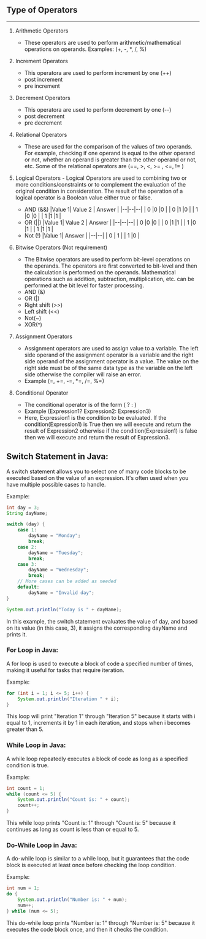## Type of Operators

---

1. Arithmetic Operators
   - These operators are used to perform arithmetic/mathematical operations on operands. Examples: (+, -, \*, /, %)
2. Increment Operators
   - This operatora are used to perform increment by one (++)
   - post increment
   - pre increment
3. Decrement Operators
   - This operatora are used to perform decrement by one (--)
   - post decrement
   - pre decrement
4. Relational Operators
   - These are used for the comparison of the values of two operands. For example, checking if one operand is equal to the other operand or not, whether an operand is greater than the other operand or not, etc. Some of the relational operators are (==, >, <, >= , <=, != )
5. Logical Operators - Logical Operators are used to combining two or more conditions/constraints or to complement the evaluation of the original condition in consideration. The result of the operation of a logical operator is a Boolean value either true or false.

   - AND (&&)
     |Value 1| Value 2 | Answer |
     |--|--|--|
     | 0 |0 |0 |
     | 0 |1 |0 |
     | 1 |0 |0 |
     | 1 |1 |1 |
   - OR (||)
     |Value 1| Value 2 | Answer |
     |--|--|--|
     | 0 |0 |0 |
     | 0 |1 |1 |
     | 1 |0 |1 |
     | 1 |1 |1 |
   - Not (!)
     |Value 1| Answer |
     |--|--|
     | 0 | 1 |
     | 1 |0 |

6. Bitwise Operators (Not requirement)
   - The Bitwise operators are used to perform bit-level operations on the operands. The operators are first converted to bit-level and then the calculation is performed on the operands. Mathematical operations such as addition, subtraction, multiplication, etc. can be performed at the bit level for faster processing.
   - AND (&)
   - OR (|)
   - Right shift (>>)
   - Left shift (<<)
   - Not(~)
   - XOR(^)
7. Assignment Operators
   - Assignment operators are used to assign value to a variable. The left side operand of the assignment operator is a variable and the right side operand of the assignment operator is a value. The value on the right side must be of the same data type as the variable on the left side otherwise the compiler will raise an error.
   - Example (=, +=, -=, \*=, /=, %=)
8. Conditional Operator
   - The conditional operator is of the form ( ? : )
   - Example (Expression1? Expression2: Expression3)
   - Here, Expression1 is the condition to be evaluated. If the condition(Expression1) is True then we will execute and return the result of Expression2 otherwise if the condition(Expression1) is false then we will execute and return the result of Expression3.

## Switch Statement in Java:

A switch statement allows you to select one of many code blocks to be executed based on the value of an expression. It's often used when you have multiple possible cases to handle.

Example:

```java
int day = 3;
String dayName;

switch (day) {
    case 1:
        dayName = "Monday";
        break;
    case 2:
        dayName = "Tuesday";
        break;
    case 3:
        dayName = "Wednesday";
        break;
    // More cases can be added as needed
    default:
        dayName = "Invalid day";
}

System.out.println("Today is " + dayName);

```

In this example, the switch statement evaluates the value of day, and based on its value (in this case, 3), it assigns the corresponding dayName and prints it.

### For Loop in Java:

A for loop is used to execute a block of code a specified number of times, making it useful for tasks that require iteration.

Example:

```java
for (int i = 1; i <= 5; i++) {
    System.out.println("Iteration " + i);
}
```

This loop will print "Iteration 1" through "Iteration 5" because it starts with i equal to 1, increments it by 1 in each iteration, and stops when i becomes greater than 5.

### While Loop in Java:

A while loop repeatedly executes a block of code as long as a specified condition is true.

Example:

```java
int count = 1;
while (count <= 5) {
    System.out.println("Count is: " + count);
    count++;
}
```

This while loop prints "Count is: 1" through "Count is: 5" because it continues as long as count is less than or equal to 5.

### Do-While Loop in Java:

A do-while loop is similar to a while loop, but it guarantees that the code block is executed at least once before checking the loop condition.

Example:

```java
int num = 1;
do {
    System.out.println("Number is: " + num);
    num++;
} while (num <= 5);
```

This do-while loop prints "Number is: 1" through "Number is: 5" because it executes the code block once, and then it checks the condition.
